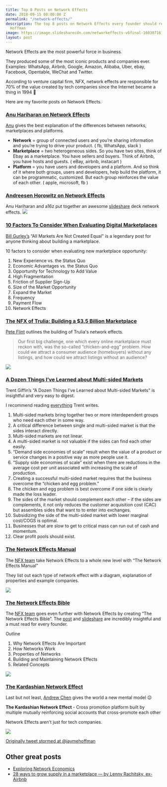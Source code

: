 ```yaml
---
title: Top 8 Posts on Network Effects
date: 2018-09-15 00:00:00 Z
permalink: "/network-effects/"
description: The top 8 posts on Network Effects every founder should read. By Jayme
  Hoffman
image: https://image.slidesharecdn.com/networkeffects-v6final-160307161248/95/network-effects-3-638.jpg
layout: post
---
```


Network Effects are the most powerful force in business. 

They produced some of the most iconic products and companies ever. Examples: WhatsApp, Airbnb, Google, Amazon, Alibaba, Uber, ebay, Facebook, Opentable, WeChat and Twitter.

According to venture capital firm, NFX, network effects are responsible for 70% of the value created by tech companies since the Internet became a thing in 1994 🤯

Here are my favorite posts on Network Effects.


### [Anu Hariharan on Network Effects](https://blog.ycombinator.com/anu-hariharan-on-network-effects/)
[Anu](https://twitter.com/anuhariharan) gives the best explanation of the differences between networks, marketplaces and platforms.
* **Network** = group of connected users and you’re sharing information and you’re trying to drive your product. ( fb, WhatsApp, slack )
* **Marketplace** = two heterogeneous sides. So you have two sites, think of Ebay as a marketplace. You have sellers and buyers. Think of Airbnb, you have hosts and guests. ( eBay, airbnb, instacart )
* **Platform** = you have users and developers and a platform. And so think of it where both groups, users and developers, help build the platform, it can be programmatic, customized. But each group reinforces the value of each other. ( apple, microsoft, fb )

### [Andreesen Horowitz on Network Effects](https://www.slideshare.net/a16z/network-effects-59206938)
Anu Hariharan and a16z put together an awesome [slideshare](https://www.slideshare.net/a16z/network-effects-59206938) deck network effects.
![](https://image.slidesharecdn.com/networkeffects-v6final-160307161248/95/network-effects-3-638.jpg?cb=1461824597)



### [10 Factors To Consider When Evaluating Digital Marketplaces](http://abovethecrowd.com/2012/11/13/all-markets-are-not-created-equal-10-factors-to-consider-when-evaluating-digital-marketplaces/)
[Bill Gurley’s](https://twitter.com/bgurley) “All Markets Are Not Created Equal" is a legendary post for anyone thinking about building a marketplace.

10 factors to consider when evaluating new marketplace opportunity:
1. New Experience vs. the Status Quo
2. Economic Advantages vs. the Status Quo
3. Opportunity for Technology to Add Value
4. High Fragmentation
5. Friction of Supplier Sign-Up
6. Size of the Market Opportunity
7. Expand the Market
8. Frequency
9. Payment Flow
10. Network Effects


### [The NFX of Trulia: Building a $3.5 Billion Marketplace](https://medium.com/@nfx/the-nfx-of-trulia-building-a-3-5-billion-marketplace-53e2e738efc8)
[Pete Flint](https://twitter.com/peteflint) outlines the building of Trulia's network effects.

> Our first big challenge, one which every online marketplace must reckon with, was the so-called “chicken-and-egg” problem. How could we attract a consumer audience (homebuyers) without any listings, and how could we attract listings without an audience?

![](https://cdn-images-1.medium.com/max/2000/1*yM5m2w5RNakRoPwaCeaivg.png)


### [A Dozen Things I’ve Learned about Multi-sided Markets](https://25iq.com/2016/10/22/a-dozen-things-ive-learned-about-multi-sided-markets-platforms/)
Trent Giffin’s “A Dozen Things I’ve Learned about Multi-sided Markets" is insightful and very easy to digest.

I recommend reading [everything](https://25iq.com/featured-individuals/) Trent writes.

1. Multi-sided markets bring together two or more interdependent groups who need each other in some way.
2. A critical difference between single and multi-sided market is that the sides interact directly.
3. Multi-sided markets are not linear.
4. A multi-sided market is not valuable if the sides can find each other easily.
5. “Demand side economies of scale” result when the value of a product or service changes in a positive way as more people use it. 
6. “Supply side economies of scale” exist when there are reductions in the average cost per unit associated with increasing the scale of production.
7. Creating a successful multi-sided market requires that the business overcome the “chicken and egg problem.”  
8. The chicken and egg problem is best overcome if one side is clearly made the loss leader. 
9. The sides of the market should complement each other – if the sides are complements, it not only reduces the customer acquisition cost (CAC) but assembles sides that want to to enter into exchanges. 
10. Subsidizing the side of the multi-sided market with lower marginal cost/COGS is optimal. 
11. Businesses that are slow to get to critical mass can run out of cash and momentum. 
12. Clear profit pools should exist. 


### [The Network Effects Manual](https://www.nfx.com/post/network-effects-manual)
The [NFX team](https://twitter.com/NFXGuild) take Network Effects to a whole new level with “The Network Effects Manual”

They list out each type of network effect with a diagram, explanation of properties and example companies. 

![](https://i.imgur.com/fAlINdq.jpg?1)


### [The Network Effects Bible](https://www.nfx.com/post/network-effects-bible)
The [NFX team](https://twitter.com/NFXGuild) goes even further with Network Effects by creating “The Network Effects Bible”. The [post](https://www.nfx.com/post/network-effects-bible) and [slideshare](https://www.slideshare.net/NFXvc/the-network-effects-bible-95560213) are incredibly insightful and a must read for every founder.

Outline
1. Why Network Effects Are Important
2. How Networks Work
3. Properties of Networks
4. Building and Maintaining Network Effects
5. Related Concepts

![](https://image.slidesharecdn.com/thenfxbible-finalslideshare1-180501010522/95/the-network-effects-bible-6-1024.jpg?cb=1525385388)



### [The Kardashian Network Effect](https://twitter.com/andrewchen/status/1018933551553810432)
Last but not least, [Andrew Chen](https://twitter.com/andrewchen) gives the world a new mental model 😉

**The Kardashian Network Effect** - Cross promotion platform built by multiple mutually reinforcing social accounts that cross-promote each other

Network Effects aren't just for tech companies.

![](https://i.imgur.com/Bb6u0ke.png)



[Originally tweet stormed at @jaymehoffman](https://twitter.com/jaymehoffman/status/1037468438309085185)


## Other great posts
* [Exploring Network Economics](https://docuri.com/download/exploring-network-economics_59bf384af581716e46c31e1e_pdf)
* [28 ways to grow supply in a marketplace — by Lenny Rachitsky, ex-Airbnb](https://andrewchen.co/grow-marketplace-supply/)
